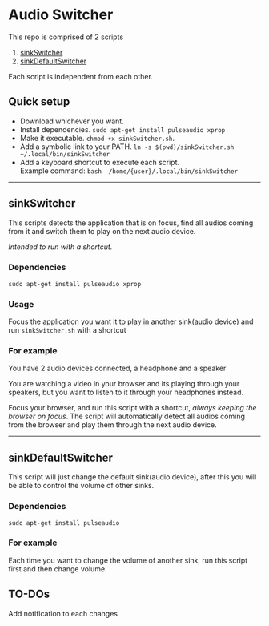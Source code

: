 # Audio Switcher

This repo is comprised of 2 scripts

1. [sinkSwitcher](#sinkSwitcher)
2. [sinkDefaultSwitcher](#sinkDefaultSwitcher)

Each script is independent from each other.

## Quick setup

- Download whichever you want.
- Install dependencies. `sudo apt-get install pulseaudio xprop`
- Make it executable. `chmod +x sinkSwitcher.sh`.
- Add a symbolic link to your PATH. `ln -s $(pwd)/sinkSwitcher.sh ~/.local/bin/sinkSwitcher`
- Add a keyboard shortcut to execute each script.\
Example command: `bash  /home/{user}/.local/bin/sinkSwitcher`

---

## sinkSwitcher

This scripts detects the application that is on focus, find all audios coming from it and switch them to play on the next audio device.

*Intended to run with a shortcut.*

### Dependencies

    sudo apt-get install pulseaudio xprop

### Usage

Focus the application you want it to play in another sink(audio device) and run `sinkSwitcher.sh` with a shortcut

### For example

You have 2 audio devices connected, a headphone and a speaker

You are watching a video in your browser and its playing through your speakers, but you want to listen to it through your headphones instead.

Focus your browser, and run this script with a shortcut, *always keeping the browser on focus*. The script will automatically detect all audios coming from the browser and play them through the next audio device.

---

## sinkDefaultSwitcher

This script will just change the default sink(audio device), after this you will be able to control the volume of other sinks.

### Dependencies

    sudo apt-get install pulseaudio

### For example

Each time you want to change the volume of another sink, run this script first and then change volume.

## TO-DOs

Add notification to each changes
